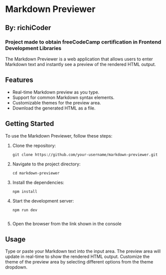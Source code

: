 # Markdown Previewer
## By: richiCoder
### Project made to obtain freeCodeCamp certification in Frontend Development Libraries

The Markdown Previewer is a web application that allows users to enter Markdown text and instantly see a preview of the rendered HTML output.

## Features

- Real-time Markdown preview as you type.
- Support for common Markdown syntax elements.
- Customizable themes for the preview area.
- Download the generated HTML as a file.

## Getting Started

To use the Markdown Previewer, follow these steps:

1. Clone the repository:

   ```
   git clone https://github.com/your-username/markdown-previewer.git

2. Navigate to the project directory:

    ```
    cd markdown-previewer

3. Install the dependencies:

    ```
    npm install

4. Start the development server:

    ```
    npm run dev


5. Open the browser from the link shown in the console

## Usage

Type or paste your Markdown text into the input area.
The preview area will update in real-time to show the rendered HTML output.
Customize the theme of the preview area by selecting different options from the theme dropdown.